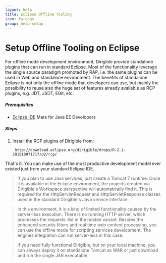 ```yaml
---
layout: help
title: Eclipse Offline Tooling
icon: fa-cogs
group: help-setup
---
```


Setup Offline Tooling on Eclipse
===




For offline mode development environment, Dirigible provide standalone plugins that can run in standard Eclipse. Most of the functionality leverage the single source paradigm promoted by RAP, i.e. the same plugins can be used in Web and standalone environment. The benefits of standalone Eclipse is not only the offline mode that developers can use, but mainly the possibility to reuse also the huge set of features already available as RCP plugins, e.g. JDT, JSDT, EGit, etc. 

##### Prerequisites

- [Eclipse IDE](https://www.eclipse.org/downloads/packages/eclipse-ide-java-ee-developers/marsr) Mars for Java EE Developers

##### Steps

1. Install the RCP plugins of Dirigible from:

		http://download.eclipse.org/dirigible/drops/R-2.1-201510071717/p2/rcp/

That's it. You can make use of the most productive development model ever existed just from your standard Eclipse IDE.

> If you plan to use Java services, just create a Tomcat 7 runtime. Once it is available in the Eclipse environment, the projects created via Dirigible's Workspace perspective will automatically find it. This is required for the HttpServletRequest and HttpServletResponse classes used in the standard Dirigible's Java service interface.

> In this environment, it is a kind of limited functionality caused by the server-less execution. There is no running HTTP server, which processes the requests like in the hosted variant. Besides the enhanced security filters and real time web content processing, you can use the offline mode for scripting services development. The engines integration can run server-less in this case.

> If you need fully functional Dirigible, but on your local machine, you can always deploy it on standalone Tomcat as WAR or just download and run the single JAR executable.
